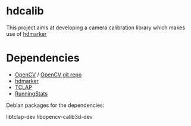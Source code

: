 # hdcalib

This project aims at developing a camera calibration library which makes use of [hdmarker](https://github.com/hendrikschilling/hdmarker)

# Dependencies

- [OpenCV](https://opencv.org/) / [OpenCV git repo](https://github.com/opencv/opencv)
- [hdmarker](https://github.com/hendrikschilling/hdmarker)
- [TCLAP](http://tclap.sourceforge.net/)
- [RunningStats](https://github.com/abrock/RunningStats)

Debian packages for the dependencies:

libtclap-dev libopencv-calib3d-dev

